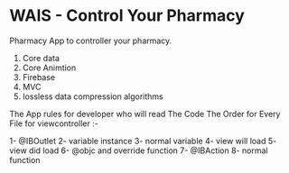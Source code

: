 # WAIS - Control Your Pharmacy
Pharmacy App to controller your pharmacy.

1. Core data 
2. Core Animtion
3. Firebase 
4. MVC 
5. lossless data compression algorithms

The App rules for developer who will read The Code
The Order for Every File for viewcontroller :-

1- @IBOutlet
2- variable instance
3- normal variable
4- view will load
5- view did load
6- @objc and override function
7- @IBAction 
8- normal function
